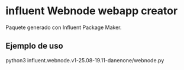 # influent Webnode webapp creator

Paquete generado con Influent Package Maker.

## Ejemplo de uso
python3 influent.webnode.v1-25.08-19.11-danenone/webnode.py

##